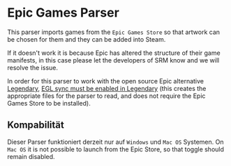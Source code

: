 # Epic Games Parser

This parser imports games from the `Epic Games Store` so that artwork can be chosen for them and they can be added into Steam.

If it doesn't work it is because Epic has altered the structure of their game manifests, in this case please let the developers of SRM know and we will resolve the issue.

In order for this parser to work with the open source Epic alternative [Legendary](https://github.com/derrod/legendary), [EGL sync must be enabled in Legendary](https://github.com/derrod/legendary/discussions/276#discussioncomment-709748) (this creates the appropriate files for the parser to read, and does not require the Epic Games Store to be installed).

## Kompabilität
Dieser Parser funktioniert derzeit nur auf `Windows` und `Mac OS` Systemen. On `Mac OS` it is not possible to launch from the Epic Store, so that toggle should remain disabled.
